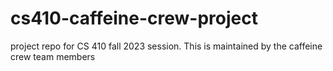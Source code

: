 # cs410-caffeine-crew-project
project repo for CS 410 fall 2023 session. This is maintained by the caffeine crew team members
